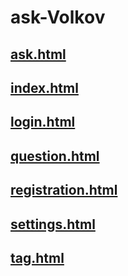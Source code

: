 # ask-Volkov

## [ask.html](http://htmlpreview.github.io/?https://github.com/VolkovNik/ask-Volkov/blob/main/askme/ask.html)

## [index.html](http://htmlpreview.github.io/?https://github.com/VolkovNik/ask-Volkov/blob/main/askme/index.html)

## [login.html](http://htmlpreview.github.io/?https://github.com/VolkovNik/ask-Volkov/blob/main/askme/login.html)

## [question.html](http://htmlpreview.github.io/?https://github.com/VolkovNik/ask-Volkov/blob/main/askme/question.html)

## [registration.html](http://htmlpreview.github.io/?https://github.com/VolkovNik/ask-Volkov/blob/main/askme/registration.html)

## [settings.html](http://htmlpreview.github.io/?https://github.com/VolkovNik/ask-Volkov/blob/main/askme/settings.html)

## [tag.html](http://htmlpreview.github.io/?https://github.com/VolkovNik/ask-Volkov/blob/main/askme/tag.html)
